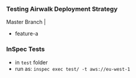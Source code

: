 ### Testing Airwalk Deployment Strategy

Master Branch
|
 - feature-a

### InSpec Tests
   * in `test` folder
   * run as: `inspec exec test/ -t aws://eu-west-1`


